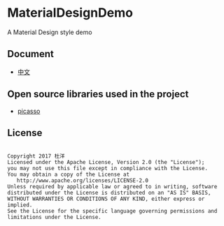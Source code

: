 # MaterialDesignDemo
A Material Design  style  demo

<h2>Document</h2>

- [中文](http://www.jianshu.com/p/cd7e5d947e1f)

<h2>Open source libraries used in the project</h2>

- [picasso](https://github.com/square/picasso)

<h2>License</h2>
<pre><code>
Copyright 2017 杜洋
Licensed under the Apache License, Version 2.0 (the "License");
you may not use this file except in compliance with the License.
You may obtain a copy of the License at
   http://www.apache.org/licenses/LICENSE-2.0
Unless required by applicable law or agreed to in writing, software
distributed under the License is distributed on an "AS IS" BASIS,
WITHOUT WARRANTIES OR CONDITIONS OF ANY KIND, either express or implied.
See the License for the specific language governing permissions and
limitations under the License.
<pre><code>
